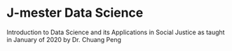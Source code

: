 # J-mester Data Science
Introduction to Data Science and its Applications in Social Justice as taught in January of 2020 by Dr. Chuang Peng
